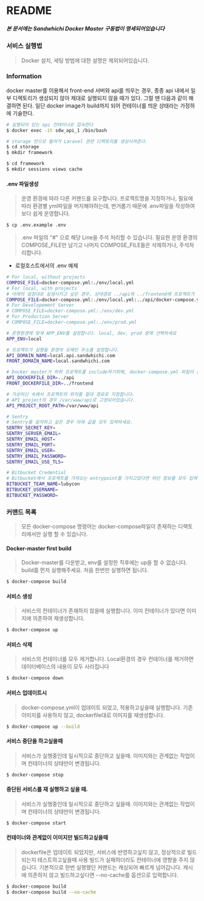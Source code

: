 # README #

##### 본 문서에는 Sandwhichi Docker Master 구동법이 명세되어있습니다

### 서비스 실행법 ###

> Docker 설치, 세팅 방법에 대한 설명은 제외되어있습니다.

### Information ###
docker master를 이용해서 front-end 서버와 api를 띄우는 경우, 종종 api 내에서 일부 디렉토리가 생성되지 않아 제대로 실행되지 않을 때가 있다. 그럴 땐 다음과 같이 해결하면 된다. 일단 docker image가 build까지 되어 컨테이너를 띄운 상태라는 가정하에 기술한다. 
```bash
# 실행되어 있는 api 컨테이너로 접속한다 
$ docker exec -it sdw_api_1 /bin/bash

# storage 안으로 들어가 Laravel 관련 디렉토리를 생성시켜준다.
$ cd storage
$ mkdir framework

$ cd framework
$ mkdir sessions views cache
```

#### .env 파일생성
> 운영 환경에 따라 다른 커맨드를 요구합니다. 프로젝트명을 지정하거나, 필요에 따라 환경별 yml파일을 머지해야하는데,
> 번거롭기 때문에 .env파일을 작성하여 보다 쉽게 운영합니다.
```sh
$ cp .env.example .env
```
> .env 파일의 "#" 으로 해당 Line을 주석 처리할 수 있습니다.
> 필요한 운영 환경의 COMPOSE_FILE만 남기고 나머지 COMPOSE_FILE들은 삭제하거나, 주석처리합니다.

- 로컬호스트에서의 .env 예제
```sh
# For local, without projects
COMPOSE_FILE=docker-compose.yml:./env/local.yml
# For local, with projects
# 아래의 설정대로 실생시키고 싶은 경우, 상대경로 ../api와 ../frontend에 프로젝트가 존재하는지 확인하세요.
COMPOSE_FILE=docker-compose.yml:./env/local.yml:../api/docker-compose.yml:../frontend/docker-compose.yml
# For Developement Server
# COMPOSE_FILE=docker-compose.yml:./env/dev.yml
# For Production Server
# COMPOSE_FILE=docker-compose.yml:./env/prod.yml

# 운영환경에 맞게 APP_ENV를 설정합니다. local, dev, prod 중에 선택하세요
APP_ENV=local

# 프로젝트가 실행될 환경의 도메인 주소를 설정합니다.
API_DOMAIN_NAME=local.api.sandwhichi.com
FRONT_DOMAIN_NAME=local.sandwhichi.com

# Docker master가 하위 프로젝트를 include하기위해, docker-compose.yml 파일이 존재하는 디렉토리를 설정해주세요
API_DOCKERFILE_DIR=../api
FRONT_DOCKERFILE_DIR=../frontend

# 가상머신 속에서 프로젝트의 위치를 절대 경로로 지정합니다.
# API project의 경우 /var/www/api로 고정되어있습니다.
API_PROJECT_ROOT_PATH=/var/www/api

# Sentry
# Sentry를 설치하고 싶은 경우 아래 값을 모두 입력하세요.
SENTRY_SECRET_KEY=
SENTRY_SERVER_EMAIL=
SENTRY_EMAIL_HOST=
SENTRY_EMAIL_PORT=
SENTRY_EMAIL_USER=
SENTRY_EMAIL_PASSWORD=
SENTRY_EMAIL_USE_TLS=

# Bitbucket Credential
# Bitbucket에서 프로젝트를 가져오는 entrypoint를 가지고있다면 하단 정보를 모두 입력하세요.
BITBUCKET_TEAM_NAME=lubycon
BITBUCKET_USERNAME=
BITBUCKET_PASSWORD=

```

### 커맨드 목록
> 모든 docker-compose 명령어는 docker-compose파일이 존재하는 디렉토리에서만 실행 할 수 있습니다.

#### Docker-master first build
> Docker-master를 다운받고, env를 설정한 직후에는 up을 할 수 없습니다.
> build를 먼저 실행해주세요. 처음 한번만 실행하면 됩니다.
```sh
$ docker-compose build
```

#### 서비스 생성
> 서비스의 컨테이너가 존재하지 않을때 실행합니다.
> 이미 컨테이너가 있다면 이미지에 의존하여 재생성합니다.
```sh
$ docker-compose up
```

#### 서비스 삭제
> 서비스의 컨테이너를 모두 제거합니다.
> Local환경의 경우 컨테이너를 제거하면 데이터베이스의 내용이 모두 사라집니다
```sh
$ docker-compose down
```


#### 서비스 업데이트시
> docker-compose.yml이 업데이트 되었고, 적용하고싶을때 실행합니다.
> 기존 이미지를 사용하지 않고, dockerfile대로 이미지를 재생성합니다.
```sh
$ docker-compose up --build
```

#### 서비스 중단을 하고싶을때
> 서비스가 실행중인데 일시적으로 중단하고 싶을때.
> 이미지와는 관계없는 작업이며 컨테이너의 상태만이 변경됩니다.
```sh
$ docker-compose stop
```

#### 중단된 서비스를 재 실행하고 싶을 때.
> 서비스가 실행중인데 일시적으로 중단하고 싶을때.
> 이미지와는 관계없는 작업이며 컨테이너의 상태만이 변경됩니다.
```sh
$ docker-compose start
```


#### 컨테이너와 관계없이 이미지만 빌드하고싶을때
> dockerfile은 업데이트 되었지만, 서비스에 반영하고싶지 않고, 정상적으로 빌드 되는지 테스트하고싶을때 사용
> 빌드가 실패하더라도 컨테이너에 영향을 주지 않습니다.
> 기본적으로 한번 실행했던 커맨드는 캐싱되어 빠르게 넘어갑니다.
> 캐시에 의존하지 않고 빌드하고싶다면 --no-cache를 옵션으로 입력합니다.
```sh
$ docker-compose build
$ docker-compose build --no-cache
```
